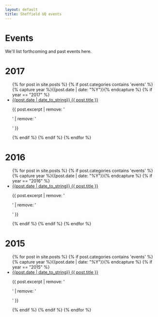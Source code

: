 ```yaml
---
layout: default
title: Sheffield UQ events
---
```



# Events

We'll list forthcoming and past events here.

<h1>2017</h1>
<ul class="posts">
{% for post in site.posts %}
    {% if post.categories contains 'events' %}
    {% capture year %}{{post.date | date: "%Y"}}{% endcapture %}
  {% if year == "2017" %}
        <li>
        <a href="{{ post.url }}">{{post.date | date_to_string}} {{ post.title }}</a>
        <p>
        {{ post.excerpt | remove: '<p>' | remove: '</p>' }}</p>
        </li>
    {% endif %}
    {% endif %}
{% endfor %}
</ul>

<h1>2016</h1>
<ul class="posts">
{% for post in site.posts %}
    {% if post.categories contains 'events' %}
    {% capture year %}{{post.date | date: "%Y"}}{% endcapture %}
  {% if year == "2016" %}
        <li>
        <a href="{{ post.url }}">{{post.date | date_to_string}} {{ post.title }}</a>
        <p>
        {{ post.excerpt | remove: '<p>' | remove: '</p>' }}</p>
        </li>
    {% endif %}
    {% endif %}
{% endfor %}
</ul>

<h1>2015</h1>
<ul class="posts">
{% for post in site.posts %}
    {% if post.categories contains 'events' %}
    {% capture year %}{{post.date | date: "%Y"}}{% endcapture %}
  {% if year == "2015" %}
        <li>
        <a href="{{ post.url }}">{{post.date | date_to_string}} {{ post.title }}</a>
        <p>
        {{ post.excerpt | remove: '<p>' | remove: '</p>' }}</p>
        </li>
    {% endif %}
    {% endif %}
{% endfor %}
</ul>
